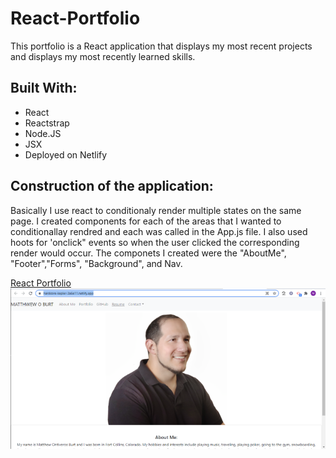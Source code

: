 # React-Portfolio
This portfolio is a React application that displays my most recent projects and displays my most recently learned skills.

## Built With:
* React
* Reactstrap
* Node.JS
* JSX
* Deployed on Netlify

## Construction of the application: 
Basically I use react to conditionaly render multiple states on the same page.  I created components for each of the areas that I wanted to conditionallay rendred and each was called in the App.js file.  I also used hoots for 'onclick" events so when the user clicked the corresponding render would occur. The componets I created were the "AboutMe", "Footer","Forms", "Background", and Nav. 

[React Portfolio](https://hardcore-kepler-3a6e11.netlify.app/)
![Screenshot](./src/image/RSS.png)